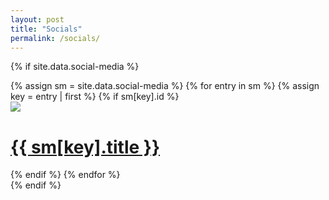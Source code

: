 ```yaml
---
layout: post
title: "Socials"
permalink: /socials/
---
```


{% if site.data.social-media %}
<div id="socials-container">
    {% assign sm = site.data.social-media %}
    {% for entry in sm %}
        {% assign key = entry | first %}
        {% if sm[key].id %}
            <div class="socials-box">
                <a href="{{ sm[key].href }}{{ sm[key].id }}" class="socials-link" title="{{ sm[key].title }}" target="_blank">
                    <img src="/assets/icons/socials/{{ sm[key].icon-name }}" class="socials-icon">
                    <h1 class="socials-title">
                        {{ sm[key].title }}
                    </h1>
                </a>
            </div>
        {% endif %}
    {% endfor %}
</div>
{% endif %}